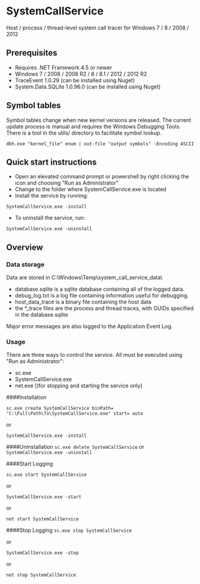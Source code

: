 # SystemCallService

Host / process / thread-level system call tracer for Windows 7 / 8 / 2008 / 2012

## Prerequisites
* Requires .NET Framework 4.5 or newer
* Windows 7 / 2008 / 2008 R2 / 8 / 8.1 / 2012 / 2012 R2
* TraceEvent 1.0.29 (can be installed using Nuget)
* System.Data.SQLite 1.0.96.0 (can be installed using Nuget)

## Symbol tables
Symbol tables change when new kernel versions are released.
The current update process is manual and requires the Windows Debugging Tools.  
There is a tool in the utils/ directory to facilitate symbol lookup.

```
dbh.exe "kernel_file" enum | out-file "output symbols" -Encoding ASCII
```

## Quick start instructions

* Open an elevated command prompt or powershell by right clicking the icon and choosing "Run as Administrator"
* Change to the folder where SystemCallService.exe is located
* Install the service by running:
```
SystemCallService.exe -install 
```
* To uninstall the service, run:
```
SystemCallService.exe -uninstall
```

## Overview 

### Data storage

Data are stored in C:\Windows\Temp\system_call_service_data\
 * database.sqlite is a sqlite database containing all of the logged data.
 * debug_log.txt is a log file containing information useful for debugging.
 * host_data_trace is a binary file containing the host data
 * the *_trace files are the process and thread traces, with GUIDs specified in the database.sqlite

Major error messages are also logged to the Application Event Log.

### Usage
There are three ways to control the service.  All must be executed using "Run as Administrator":
* sc.exe
* SystemCallService.exe
* net.exe ()for stopping and starting the service only)

####Installation
```
sc.exe create SystemCallService binPath= "C:\Full\Path\To\SystemCallService.exe" start= auto
```
or
```
SystemCallService.exe -install 
```

####Uninstallation
```sc.exe delete SystemCallService```
or
```SystemCallService.exe -uninstall ```

####Start Logging

```sc.exe start SystemCallService```

or

```SystemCallService.exe -start ```

or

```net start SystemCallService```

####Stop Logging
```sc.exe stop SystemCallService```

or

```SystemCallService.exe -stop ```

or

```net stop SystemCallService```